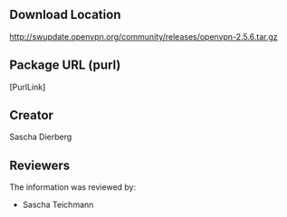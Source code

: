 ## Download Location

http://swupdate.openvpn.org/community/releases/openvpn-2.5.6.tar.gz

## Package URL (purl)

[PurlLink]

## Creator

Sascha Dierberg

## Reviewers

The information was reviewed by:

* Sascha Teichmann